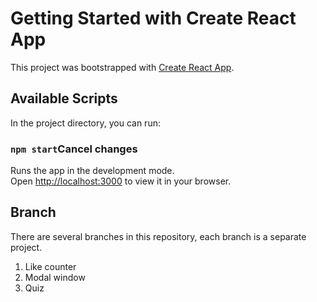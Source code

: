 # Getting Started with Create React App

This project was bootstrapped with [Create React App](https://github.com/facebook/create-react-app).

## Available Scripts

In the project directory, you can run:

### `npm start`Cancel changes

Runs the app in the development mode.\
Open [http://localhost:3000](http://localhost:3000) to view it in your browser.



## Branch
There are several branches in this repository, each branch is a separate project.
1. Like counter
2. Modal window
3. Quiz
